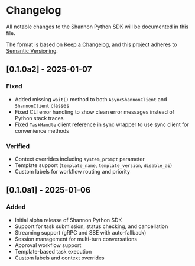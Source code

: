 # Changelog

All notable changes to the Shannon Python SDK will be documented in this file.

The format is based on [Keep a Changelog](https://keepachangelog.com/en/1.0.0/),
and this project adheres to [Semantic Versioning](https://semver.org/spec/v2.0.0.html).

## [0.1.0a2] - 2025-01-07

### Fixed
- Added missing `wait()` method to both `AsyncShannonClient` and `ShannonClient` classes
- Fixed CLI error handling to show clean error messages instead of Python stack traces
- Fixed `TaskHandle` client reference in sync wrapper to use sync client for convenience methods

### Verified
- Context overrides including `system_prompt` parameter
- Template support (`template_name`, `template_version`, `disable_ai`)
- Custom labels for workflow routing and priority

## [0.1.0a1] - 2025-01-06

### Added
- Initial alpha release of Shannon Python SDK
- Support for task submission, status checking, and cancellation
- Streaming support (gRPC and SSE with auto-fallback)
- Session management for multi-turn conversations
- Approval workflow support
- Template-based task execution
- Custom labels and context overrides

